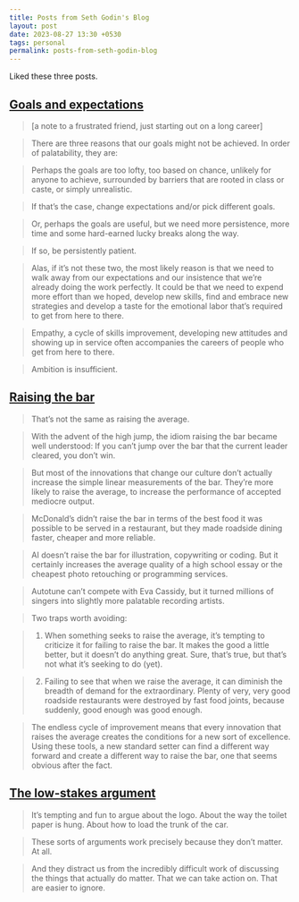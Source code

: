 ```yaml
---
title: Posts from Seth Godin's Blog
layout: post
date: 2023-08-27 13:30 +0530
tags: personal
permalink: posts-from-seth-godin-blog
---
```


Liked these three posts.

## [Goals and expectations](https://seths.blog/2023/07/goals-and-expectations/)

> [a note to a frustrated friend, just starting out on a long career]

> There are three reasons that our goals might not be achieved. In order of palatability, they are:

> Perhaps the goals are too lofty, too based on chance, unlikely for anyone to achieve, surrounded by barriers that are rooted in class or caste, or simply unrealistic.

> If that’s the case, change expectations and/or pick different goals.

> Or, perhaps the goals are useful, but we need more persistence, more time and some hard-earned lucky breaks along the way.

> If so, be persistently patient.

> Alas, if it’s not these two, the most likely reason is that we need to walk away from our expectations and our insistence that we’re already doing the work perfectly. It could be that we need to expend more effort than we hoped, develop new skills, find and embrace new strategies and develop a taste for the emotional labor that’s required to get from here to there.

> Empathy, a cycle of skills improvement, developing new attitudes and showing up in service often accompanies the careers of people who get from here to there.

> Ambition is insufficient.

## [Raising the bar](https://seths.blog/2023/07/raising-the-bar/)

> That’s not the same as raising the average.

> With the advent of the high jump, the idiom raising the bar became well understood: If you can’t jump over the bar that the current leader cleared, you don’t win.

> But most of the innovations that change our culture don’t actually increase the simple linear measurements of the bar. They’re more likely to raise the average, to increase the performance of accepted mediocre output.

> McDonald’s didn’t raise the bar in terms of the best food it was possible to be served in a restaurant, but they made roadside dining faster, cheaper and more reliable.

> AI doesn’t raise the bar for illustration, copywriting or coding. But it certainly increases the average quality of a high school essay or the cheapest photo retouching or programming services.

> Autotune can’t compete with Eva Cassidy, but it turned millions of singers into slightly more palatable recording artists.

> Two traps worth avoiding:

> 1. When something seeks to raise the average, it’s tempting to criticize it for failing to raise the bar. It makes the good a little better, but it doesn’t do anything great. Sure, that’s true, but that’s not what it’s seeking to do (yet).

> 2. Failing to see that when we raise the average, it can diminish the breadth of demand for the extraordinary. Plenty of very, very good roadside restaurants were destroyed by fast food joints, because suddenly, good enough was good enough.

> The endless cycle of improvement means that every innovation that raises the average creates the conditions for a new sort of excellence. Using these tools, a new standard setter can find a different way forward and create a different way to raise the bar, one that seems obvious after the fact.

## [The low-stakes argument](https://seths.blog/2023/08/the-low-stakes-argument/)

> It’s tempting and fun to argue about the logo. About the way the toilet paper is hung. About how to load the trunk of the car.

> These sorts of arguments work precisely because they don’t matter. At all.

> And they distract us from the incredibly difficult work of discussing the things that actually do matter. That we can take action on. That are easier to ignore.